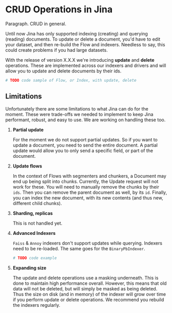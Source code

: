 # CRUD Operations in Jina

Paragraph. CRUD in general.

<!-- Paragraph. Limitations until this point: only index and search. Incremental indexing. ) -->

Until now Jina has only supported indexing (creating) and querying (reading) documents. To update or delete a document, you'd have to edit your dataset, and then re-build the Flow and indexers. Needless to say, this could create problems if you had large datasets.

<!-- What are we doing now? Update, delete. -->
With the release of version X.X.X we're introducing **update** and **delete** operations. These are implemented across our indexers and drivers and will allow you to update and delete documents by their ids. 


```python
# TODO code sample of Flow, or Index, with update, delete
```

## Limitations

Unfortunately there are some limitations to what Jina can do for the moment. These were trade-offs we needed to implement to keep Jina performant, robust, and easy to use. We are working on handling these too.

1. **Partial update**

    For the moment we do not support partial updates. So if you want to update a document, you need to send the entire document. A partial update would allow you to only send a specific field, or part of the document.

1. **Update flows**

   In the context of Flows with segmenters and chunkers, a Document may end up being split into chunks. Currently, the Update request will not work for these. You will need to manually remove the chunks by their `ids`. Then you can remove the parent document as well, by its `id`. Finally, you can index the new document, with its new contents (and thus new, different child chunks).

1. **Sharding, replicas**

   <!-- TODO -->
    This is not handled yet.

1. **Advanced Indexers**

    `Faiss` & `Annoy` indexers don't support updates while querying. Indexers need to be re-loaded. The same goes for the `BinaryPbIndexer`.

   ```python
   # TODO code example
   ```

1. **Expanding size** 

   The update and delete operations use a masking underneath. This is done to maintain high performance overall. However, this means that old data will not be deleted, but will simply be masked as being deleted. Thus the size on disk (and in memory) of the indexer will grow over time if you perform update or delete operations. We recommend you rebuild the indexers regularly. 

